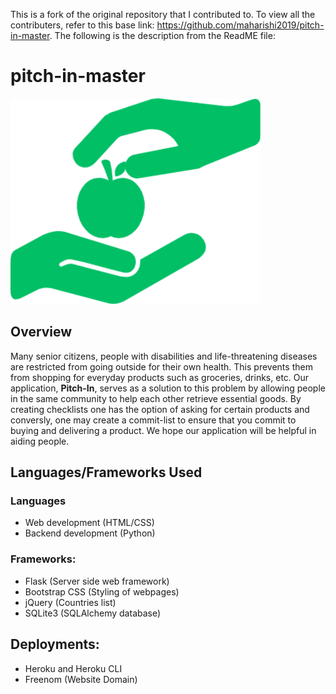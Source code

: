 This is a fork of the original repository that I contributed to. To view all the contributers, refer to this base link: https://github.com/maharishi2019/pitch-in-master. The following is the description from the ReadME file:

#

# pitch-in-master
![](static/images/logo.png)
## Overview
Many senior citizens, people with disabilities and life-threatening diseases are restricted from going outside for their own health. This prevents them from shopping for everyday products such as groceries, drinks, etc. Our application, **Pitch-In**, serves as a solution to this problem by allowing people in the same community to help each other retrieve essential goods. By creating checklists one has the option of asking for certain products and conversly, one may create a commit-list to ensure that you commit to buying and delivering a product. We hope our application will be helpful in aiding people.
## Languages/Frameworks Used
### Languages
- Web development (HTML/CSS)
- Backend development (Python)
### Frameworks:
- Flask (Server side web framework)
- Bootstrap CSS (Styling of webpages)
- jQuery (Countries list)
- SQLite3 (SQLAlchemy database)
## Deployments:
- Heroku and Heroku CLI
- Freenom (Website Domain)
